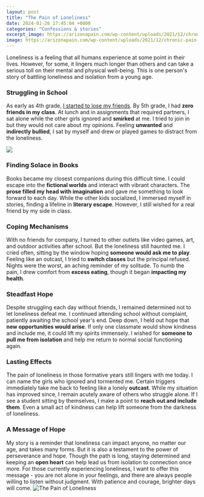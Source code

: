 ```yaml
---
layout: post
title: "The Pain of Loneliness"
date: 2024-01-26 17:45:04 +0000
categories: "Confessions & stories"
excerpt_image: https://arizonapain.com/wp-content/uploads/2021/12/chronic-pain-and-loneliness.jpg
image: https://arizonapain.com/wp-content/uploads/2021/12/chronic-pain-and-loneliness.jpg
---
```


Loneliness is a feeling that all humans experience at some point in their lives. However, for some, it lingers much longer than others and can take a serious toll on their mental and physical well-being. This is one person's story of battling loneliness and isolation from a young age.
### Struggling in School  
As early as 4th grade, [I started to lose my friends](https://store.fi.io.vn/collection/chihuahua-dog). By 5th grade, I had **zero friends in my class**. At lunch and in assignments that required partners, I sat alone while the other girls ignored and **smirked** at me. I tried to join in but they would not care about my opinions. Feeling **unwanted** and **indirectly bullied**, I sat by myself and drew or played games to distract from the loneliness. 

![](https://www.brainyquote.com/photos_tr/en/p/paultillich/386211/paultillich1-2x.jpg)
### Finding Solace in Books
Books became my closest companions during this difficult time. I could escape into the **fictional worlds** and interact with vibrant characters. The **prose filled my head with imagination** and gave me something to look forward to each day. While the other kids socialized, I immersed myself in stories, finding a lifeline in **literary escape**. However, I still wished for a real friend by my side in class.
### Coping Mechanisms
With no friends for company, I turned to other outlets like video games, art, and outdoor activities after school. But the loneliness still haunted me. I cried often, sitting by the window hoping **someone would ask me to play**. Feeling like an outcast, I tried to **switch classes** but the principal refused. Nights were the worst, an aching reminder of my solitude. To numb the pain, I drew comfort from **excess eating**, though it began **impacting my health**. 
### Steadfast Hope
Despite struggling each day without friends, I remained determined not to let loneliness defeat me. I continued attending school without complaint, patiently awaiting the school year's end. Deep down, I held out hope that **new opportunities would arise**. If only one classmate would show kindness and include me, it could lift my spirits immensely. I wished for **someone to pull me from isolation** and help me return to normal social functioning again. 
### Lasting Effects 
The pain of loneliness in those formative years still lingers with me today. I can name the girls who ignored and tormented me. Certain triggers immediately take me back to feeling like a lonely **outcast**. While my situation has improved since, I remain acutely aware of others who struggle alone. If I see a student sitting by themselves, I make a point to **reach out and include them**. Even a small act of kindness can help lift someone from the darkness of loneliness. 
### A Message of Hope
My story is a reminder that loneliness can impact anyone, no matter our age, and takes many forms. But it is also a testament to the power of perseverance and hope. Though the path is long, staying determined and keeping an **open heart** can help lead us from isolation to connection once more. For those currently experiencing loneliness, I want to offer this message - you are not alone in your feelings, and there are always people willing to listen without judgment. With patience and courage, brighter days will come.
![The Pain of Loneliness](https://arizonapain.com/wp-content/uploads/2021/12/chronic-pain-and-loneliness.jpg)